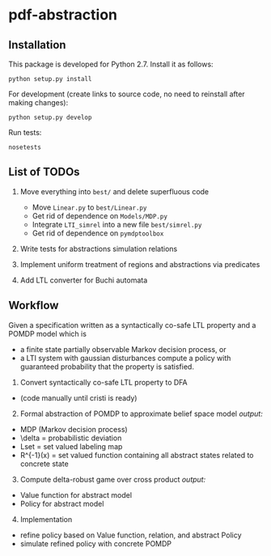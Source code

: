 # pdf-abstraction

## Installation

This package is developed for Python 2.7. Install it as follows:

	python setup.py install

For development (create links to source code, no need to reinstall after making changes):

	python setup.py develop

Run tests:

	nosetests

## List of TODOs

 1. Move everything into ```best/``` and delete superfluous code
    - Move ```Linear.py``` to ```best/Linear.py```
    - Get rid of dependence on ```Models/MDP.py```
    - Integrate ```LTI_simrel``` into a new file ```best/simrel.py```
    - Get rid of dependence on ```pymdptoolbox```

 2. Write tests for abstractions simulation relations

 3. Implement uniform treatment of regions and abstractions via predicates

 4. Add LTL converter for Buchi automata

## Workflow

Given a specification written as a syntactically co-safe LTL property and a POMDP model which is
- a finite state partially observable Markov decision process, or
- a LTI system with gaussian disturbances
compute a policy with guaranteed probability that the property is satisfied.


1. Convert syntactically co-safe LTL property to DFA
  * (code manually until cristi is ready)

2. Formal abstraction of POMDP to approximate belief space model
*output:*
  * MDP (Markov decision process)
  * \delta = probabilistic deviation
  * Lset = set valued labeling map
  * R^{-1}(x) = set valued function containing all abstract states related to concrete state

3. Compute delta-robust game over cross product
*output:*
  * Value function for abstract model
  * Policy for abstract model

4. Implementation
  * refine policy  based on Value function, relation, and abstract Policy
  * simulate refined policy with concrete POMDP
